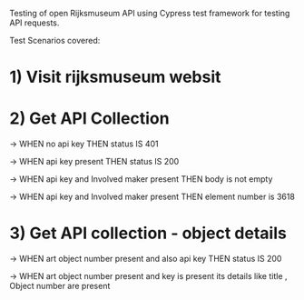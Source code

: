 Testing of open Rijksmuseum API using Cypress test framework for testing API requests.

Test Scenarios covered:

# 1) Visit rijksmuseum websit

# 2) Get API Collection

  -> WHEN no api key THEN status IS 401
  
  -> WHEN api key present THEN status IS 200
  
  -> WHEN api key and Involved maker present THEN body is not empty
  
  -> WHEN api key and Involved maker present THEN element number is 3618
  
# 3) Get API collection - object details

  -> WHEN art object number present and also api key THEN status IS 200
  
  -> WHEN art object number present and key is present its details like title , Object number are present
